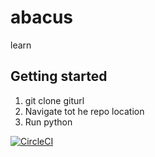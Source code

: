 # abacus
learn

## Getting started

1. git clone giturl
2. Navigate tot he repo location
3. Run python

[![CircleCI](https://circleci.com/gh/mistyCardinal/abacus/tree/master.svg?style=svg)](https://circleci.com/gh/mistyCardinal/abacus/tree/master)
